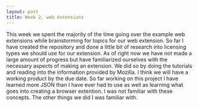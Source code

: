 ```yaml
---
layout: post
title: Week 2, web extensions
---
```



This week we spent the majority of the time going over the example web extensions while brainstorming for topics for our web extension. So far I have created the repository and done a little bit of research into licensing types we should use for our extension. As of right now we have not made a large amount of progress but have familiarized ourselves with the necessary aspects of making an extension. We did so by doing the tutorials and reading into the information provided by Mozilla. I think we will have a working product by the due date. So far working on this project I have learned more JSON than I have ever had to use as well as learning what goes into creating a browser extention. I was not familiar with these concepts. The other things we did I was familiar with.


